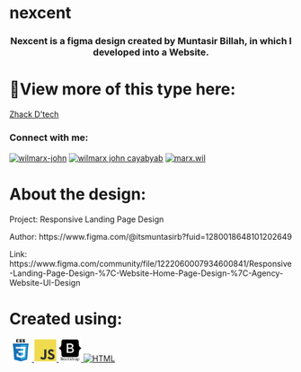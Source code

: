 # nexcent
<h3 align="center">Nexcent is a figma design created by Muntasir Billah, in which I developed into a Website.</h3>

# 📝View more of this type here: 
[Zhack D'tech](https://github.com/zhackdtech)

<h3 align="left">Connect with me:</h3>
<p align="left">
<a href="https://codepen.io/wilmarx-john" target="blank"><img align="center" src="https://raw.githubusercontent.com/rahuldkjain/github-profile-readme-generator/master/src/images/icons/Social/codepen.svg" alt="wilmarx-john" height="30" width="40"></a>
<a href="https://fb.com/wilmarx john cayabyab" target="blank"><img align="center" src="https://raw.githubusercontent.com/rahuldkjain/github-profile-readme-generator/master/src/images/icons/Social/facebook.svg" alt="wilmarx john cayabyab" height="30" width="40"></a>
<a href="https://instagram.com/marx.wil" target="blank"><img align="center" src="https://raw.githubusercontent.com/rahuldkjain/github-profile-readme-generator/master/src/images/icons/Social/instagram.svg" alt="marx.wil" height="30" width="40"></a>
</p>

# About the design: 
<p>Project: Responsive Landing Page Design</p>
<p>Author: https://www.figma.com/@itsmuntasirb?fuid=1280018648101202649</p>
<p>Link: https://www.figma.com/community/file/1222060007934600841/Responsive-Landing-Page-Design-%7C-Website-Home-Page-Design-%7C-Agency-Website-UI-Design</p>

# Created using:
<p align="left">
  <a href="https://www.w3schools.com/css/" target="_blank" rel="noreferrer"> 
    <img src="https://raw.githubusercontent.com/devicons/devicon/master/icons/css3/css3-original-wordmark.svg" alt="css3" width="40" height="40"> 
  </a> 
  <a href="https://developer.mozilla.org/en-US/docs/Web/JavaScript" target="_blank" rel="noreferrer"> 
    <img src="https://raw.githubusercontent.com/devicons/devicon/master/icons/javascript/javascript-original.svg" alt="javascript" width="40" height="40"> 
  </a>
  <a href="https://getbootstrap.com" target="_blank" rel="noreferrer"> 
    <img src="https://raw.githubusercontent.com/devicons/devicon/master/icons/bootstrap/bootstrap-plain-wordmark.svg" alt="bootstrap" width="40" height="40"> 
  </a>
  <a href="https://getbootstrap.com" target="_blank" rel="noreferrer"> 
    <img src="https://cdn-icons-png.flaticon.com/512/5968/5968267.png" alt="HTML" width="40" height="40"> 
  </a>
</p>
